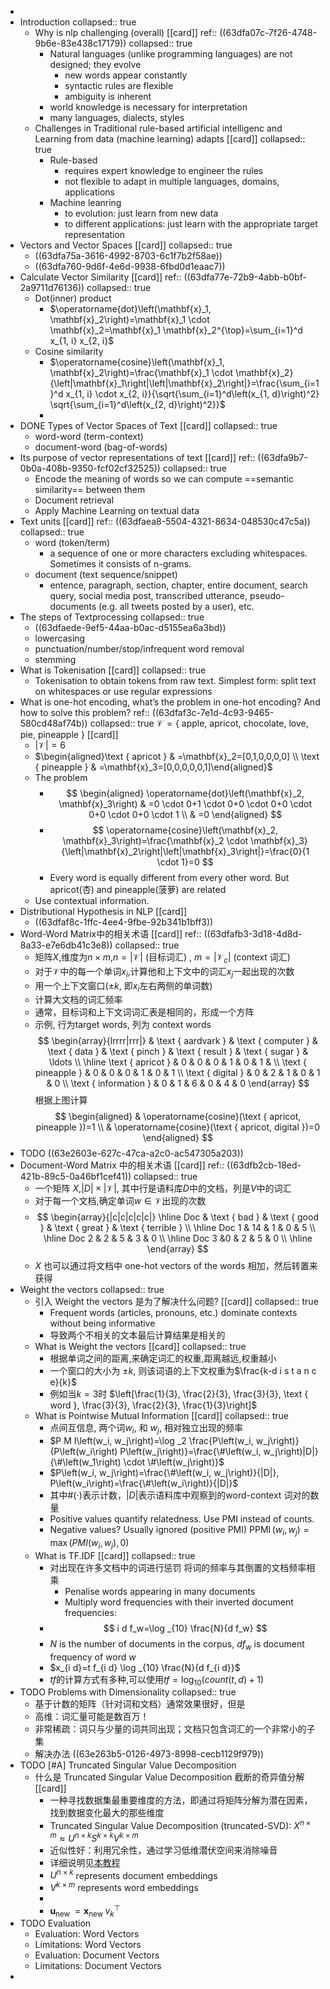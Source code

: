 -
- Introduction
  collapsed:: true
	- Why is nlp challenging (overall) [[card]] 
	  ref:: ((63dfa07c-7f26-4748-9b6e-83e438c17179))
	  collapsed:: true
		- Natural languages (unlike programming languages) are not designed; they evolve
			- new words appear constantly
			- syntactic rules are flexible
			- ambiguity is inherent
		- world knowledge is necessary for interpretation
		- many languages, dialects, styles
	- Challenges in Traditional rule-based artificial intelligenc and Learning from data (machine learning) adapts [[card]]
	  collapsed:: true
		- Rule-based
			- requires expert knowledge to engineer the rules
			- not flexible to adapt in multiple languages, domains, applications
		- Machine leanring
			- to evolution: just learn from new data
			- to different applications: just learn with the appropriate target representation
- Vectors and Vector Spaces [[card]]
  collapsed:: true
	- ((63dfa75a-3616-4992-8703-6c1f7b2f58ae))
	- ((63dfa760-9d6f-4e6d-9938-6fbd0d1eaac7))
- Calculate Vector Similarity [[card]] 
  ref:: ((63dfa77e-72b9-4abb-b0bf-2a9711d76136))
  collapsed:: true
	- Dot(inner) product
		- $\operatorname{dot}\left(\mathbf{x}_1, \mathbf{x}_2\right)=\mathbf{x}_1 \cdot \mathbf{x}_2=\mathbf{x}_1 \mathbf{x}_2^{\top}=\sum_{i=1}^d x_{1, i} x_{2, i}$
	- Cosine similarity
		- $\operatorname{cosine}\left(\mathbf{x}_1, \mathbf{x}_2\right)=\frac{\mathbf{x}_1 \cdot \mathbf{x}_2}{\left|\mathbf{x}_1\right|\left|\mathbf{x}_2\right|}=\frac{\sum_{i=1}^d x_{1, i} \cdot x_{2, i}}{\sqrt{\sum_{i=1}^d\left(x_{1, d}\right)^2} \sqrt{\sum_{i=1}^d\left(x_{2, d}\right)^2}}$
		-
- DONE Types of Vector Spaces of Text [[card]]
  collapsed:: true
	- word-word (term-context)
	- document-word (bag-of-words)
- Its purpose of vector representations of text [[card]] 
  ref:: ((63dfa9b7-0b0a-408b-9350-fcf02cf32525))
  collapsed:: true
	- Encode the meaning of words so we can compute ==semantic similarity== between them
	- Document retrieval
	- Apply Machine Learning on textual data
- Text units [[card]] 
  ref:: ((63dfaea8-5504-4321-8634-048530c47c5a))
  collapsed:: true
	- word (token/term)
		- a sequence of one or more characters excluding whitespaces. Sometimes it consists of n-grams.
	- document (text sequence/snippet)
		- entence, paragraph, section, chapter, entire document, search query, social media post, transcribed utterance, pseudo-documents (e.g. all tweets posted by a user), etc.
- The steps of Textprocessing
  collapsed:: true
	- ((63dfaede-9ef5-44aa-b0ac-d5155ea6a3bd))
	- lowercasing
	- punctuation/number/stop/infrequent word removal
	- stemming
- What is Tokenisation [[card]]
  collapsed:: true
	- Tokenisation to obtain tokens from raw text. Simplest form: split text on whitespaces or use regular expressions
- What is one-hot encoding, what’s the problem in one-hot encoding? And how to solve this problem?
  ref:: ((63dfaf3c-7e1d-4c93-9465-580cd48af74b))
  collapsed:: true
  $\mathcal{V}=\{\text { apple, apricot, chocolate, love, pie, pineapple }\}$ [[card]]
	- $|\mathcal{V}|=6$
	- $\begin{aligned}\text { apricot } & =\mathbf{x}_2=[0,1,0,0,0,0] \\ \text { pineapple } & =\mathbf{x}_3=[0,0,0,0,0,1]\end{aligned}$
	- The problem
		- $$
		  \begin{aligned}
		  \operatorname{dot}\left(\mathbf{x}_2, \mathbf{x}_3\right) & =0 \cdot 0+1 \cdot 0+0 \cdot 0+0 \cdot 0+0 \cdot 0+0 \cdot 1 \\
		  & =0
		  \end{aligned}
		  $$
		- $$
		  \operatorname{cosine}\left(\mathbf{x}_2, \mathbf{x}_3\right)=\frac{\mathbf{x}_2 \cdot \mathbf{x}_3}{\left|\mathbf{x}_2\right|\left|\mathbf{x}_3\right|}=\frac{0}{1 \cdot 1}=0
		  $$
		- Every word is equally different from every other word. But apricot(杏) and pineapple(菠萝) are related
	- Use contextual information.
- Distributional Hypothesis in NLP [[card]]
	- ((63dfaf8c-1ffc-4ee4-9fbe-92b341b1bff3))
- Word-Word Matrix中的相关术语 [[card]]
  ref:: ((63dfafb3-3d18-4d8d-8a33-e7e6db41c3e8))
  collapsed:: true
	- 矩阵$X$,维度为$n\times m$,$n=|\mathcal{V}|$ (目标词汇) , $m=\left|\mathcal{V}_c\right|$ (context 词汇)
	- 对于$\mathcal{V}$中的每一个单词$x_i$,计算他和上下文中的词汇$x_j$一起出现的次数
	- 用一个上下文窗口($\pm k$, 即$x_i$左右两侧的单词数)
	- 计算大文档的词汇频率
	- 通常，目标词和上下文词词汇表是相同的，形成一个方阵
	- 示例, 行为target words, 列为 context words
	  $$
	  \begin{array}{lrrrr|rrr|} 
	  & \text { aardvark } & \text { computer } & \text { data } & \text { pinch } & \text { result } & \text { sugar } & \ldots \\
	  \hline \text { apricot } & 0 & 0 & 0 & 1 & 0 & 1 & \\
	  \text { pineapple } & 0 & 0 & 0 & 1 & 0 & 1 \\
	  \text { digital } & 0 & 2 & 1 & 0 & 1 & 0 \\
	  \text { information } & 0 & 1 & 6 & 0 & 4 & 0
	  \end{array}
	  $$
	  根据上图计算
	  $$
	  \begin{aligned}
	  & \operatorname{cosine}(\text { apricot, pineapple })=1 \\
	  & \operatorname{cosine}(\text { apricot, digital })=0
	  \end{aligned}
	  $$
- TODO ((63e2603e-627c-47ca-a2c0-ac547305a203))
- Document-Word Matrix 中的相关术语 [[card]]
  ref:: ((63dfb2cb-18ed-421b-89c5-0a46bf1cef41))
  collapsed:: true
	- 一个矩阵 $X$,$|D| \times|\mathcal{V}|$, 其中行是语料库$D$中的文档，列是$V$中的词汇
	- 对于每一个文档,确定单词$w \in \mathcal{V}$出现的次数
	- $$
	  \begin{array}{|c|c|c|c|c|}
	  \hline Doc  &  \text { bad } & \text { good } & \text { great } & \text { terrible } \\
	  \hline Doc 1 &  14 & 1 & 0 & 5 \\
	  \hline Doc 2 & 2 & 5 & 3 & 0 \\
	  \hline Doc 3 &0 & 2 & 5 & 0 \\
	  \hline
	  \end{array}
	  $$
	- $X$ 也可以通过将文档中 one-hot vectors of the words 相加，然后转置来获得
- Weight the vectors
  collapsed:: true
	- 引入 Weight the vectors 是为了解决什么问题? [[card]]
	  collapsed:: true
		- Frequent words (articles, pronouns, etc.) dominate contexts without being informative
		- 导致两个不相关的文本最后计算结果是相关的
	- What is Weight the vectors [[card]]
	  collapsed:: true
		- 根据单词之间的距离,来确定词汇的权重,距离越远,权重越小
		- 一个窗口的大小为 $\pm k$, 则该词语的上下文权重为$\frac{k-d i s t a n c e}{k}$
		- 例如当$k=3$时 $\left[\frac{1}{3}, \frac{2}{3}, \frac{3}{3}, \text { word }, \frac{3}{3}, \frac{2}{3}, \frac{1}{3}\right]$
	- What is Pointwise Mutual Information [[card]]
	  collapsed:: true
		- 点间互信息, 两个词$w_i$, 和 $w_j$, 相对独立出现的频率
		- $P M I\left(w_i, w_j\right)=\log _2 \frac{P\left(w_i, w_j\right)}{P\left(w_i\right) P\left(w_j\right)}=\frac{\#\left(w_i, w_j\right)|D|}{\#\left(w_1\right) \cdot \#\left(w_j\right)}$
		- $P\left(w_i, w_j\right)=\frac{\#\left(w_i, w_j\right)}{|D|}, P\left(w_i\right)=\frac{\#\left(w_i\right)}{|D|}$
		- 其中$\#(\cdot)$表示计数，$|D|$表示语料库中观察到的word-context 词对的数量
		- Positive values quantify relatedness. Use PMI instead of counts.
		- Negative values? Usually ignored (positive PMI) $\operatorname{PPMI}\left(w_i, w_j\right)=\max \left(P M I\left(w_i, w_j\right), 0\right)$
	- What is TF.IDF [[card]]
	  collapsed:: true
		- 对出现在许多文档中的词进行惩罚 将词的频率与其倒置的文档频率相乘
			- Penalise words appearing in many documents
			- Multiply word frequencies with their inverted document frequencies:
		- $$
		  i d f_w=\log _{10} \frac{N}{d f_w}
		  $$
		- $N$ is the number of documents in the corpus, $df_w$ is document frequency of word $w$
		- $x_{i d}=t f_{i d} \log _{10} \frac{N}{d f_{i d}}$
		- $tf$的计算方式有多种,可以使用$tf=\log_{10}(count(t,d)+1)$
- TODO Problems with Dimensionality
  collapsed:: true
	- 基于计数的矩阵（针对词和文档）通常效果很好，但是
	- 高维：词汇量可能是数百万！
	- 非常稀疏：词只与少量的词共同出现；文档只包含词汇的一个非常小的子集
	- 解决办法 ((63e263b5-0126-4973-8998-cecb1129f979))
- TODO [#A] Truncated Singular Value Decomposition
	- 什么是 Truncated Singular Value Decomposition 截断的奇异值分解 [[card]]
		- 一种寻找数据集最重要维度的方法，即通过将矩阵分解为潜在因素，找到数据变化最大的那些维度
		- Truncated Singular Value Decomposition (truncated-SVD):
		  $X^{n \times m} \approx U^{n \times k} S^{k \times k} V^{k \times m}$
		- 近似性好：利用冗余性，通过学习低维潜伏空间来消除噪音
		- 详细说明见[本教程](https://web.mit.edu/be.400/www/SVD/Singular_Value_Decomposition.htm)
		- $U^{n\times k}$ represents document embeddings
		- $V^{k \times m}$ represents word embeddings
		-
		- $\mathbf{u}_{\text {new }}=\mathbf{x}_{\text {new }} v_k^{\top}$
- TODO Evaluation
	- Evaluation: Word Vectors
	- Limitations: Word Vectors
	- Evaluation: Document Vectors
	- Limitations: Document Vectors
-